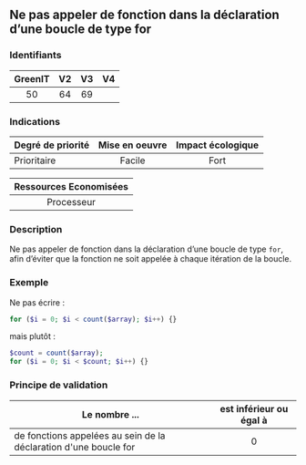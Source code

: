 ## Ne pas appeler de fonction dans la déclaration d’une boucle de type for

### Identifiants

| GreenIT |  V2  |  V3  |  V4  |
|:-------:|:----:|:----:|:----:|
|   50   | 64  | 69  |      |

### Indications

| Degré de priorité |      Mise en oeuvre       |  Impact écologique    | 
|-------------------|:-------------------------:|:---------------------:|
|  Prioritaire      |  Facile                   |    Fort               | 


|Ressources Economisées                                      |
|:----------------------------------------------------------:|
|  Processeur  |

### Description

Ne pas appeler de fonction dans la déclaration d’une boucle de type `for`, afin d’éviter que la fonction ne soit appelée à chaque itération de la boucle.

### Exemple

Ne pas écrire :
```php
for ($i = 0; $i < count($array); $i++) {}
```
mais plutôt :
```php
$count = count($array);
for ($i = 0; $i < $count; $i++) {}
```

### Principe de validation

| Le nombre ...     | est inférieur ou égal à   |  
|-------------------|:-------------------------:|
| de fonctions appelées au sein de la déclaration d'une boucle for  | 0  |
